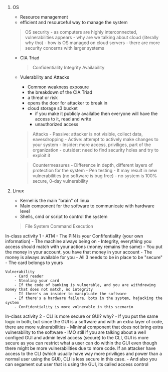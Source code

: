 1. OS
	- Resource management
	- efficient and resourceful way to manage the system
	
	> OS security
		- as computers are highly interconnected, vulnerabilities appears
		- why are we talking about cloud (literally why tho)
		- how is OS managed on cloud servers
		- there are more security concerns with larger systems

	- CIA Triad
		> Confidentiality
		> Integrity
		> Availability
	
	- Vulerability and Attacks
		- Common weakness exposure
		- the breakdown of the CIA Triad
		- a threat or risk
		- opens the door for attacker to break in
		- cloud storage s3 bucket	
			- if you make it publicly availalbe then everyone will have the access to it, read and write
			- unauthorized access
		> Attacks
			- Passive: attacker is not visible, collect data, eavesdropping
			- Active: attempt to actively make changes to your system
			- Insider: more access, priviliges, part of the organization
			- outsider: need to find security holes and try to exploit it 

		> Countermeasures
			- Difference in depth, different layers of protection for the system
			- Pen testing 
			- It may result in new vulnerabilities (no software is bug free)
			- no system is 100% secure, 0-day vulnerability
	
2. Linux
	- Kernel is the main "brain" of linux 
	- Main component for the software to communicate with hardware level
	- Shells, cmd or script to control the system
	> File System
	> Command Execution




In-class activity 1 - ATM 
	- The PIN is your Confifentiality (your own information)
	- The machine always being on
	- Integrity, everything you access should match with your actions (money remains the same)
	- You put the money in your account, you have that money in your account
	- The money is always available for you
	- All 3 needs to be in place to be "secure"
	- The card belongs to yours
	
	Vulnerability
	 	- Card reader
		- Stealing your card
		- If the code of banking is vulnerable, and you are withdrawing money that does not match, no integrity
		- If there's an insider to manipluate the software
		- If there's a hardware failure, bots in the system, hajacking the system 
		- Confidentiality is more vulnerable in this scenario

In-class activity 2 - CLI is more secure or GUI? why?
	- If you put the same logic in both, but since the GUI is a software and with an extra layer of code, there are more vulnerabilities 
	- Minimal component that does not bring extra vulnerability to the software 
	- IMO still if you are talking about a well configed GUI and admin level access (secure) to the CLI, GUI is more secure as you can restrict what a user can do within the GUI even though there might be more vulnerabilities due to more code. If an attacker have access to the CLI (which usually have way more priviliges and power than a normal user using the GUI), CLI is less secure in this case.
	- And also you can segament out user that is using the GUI, its called access control

